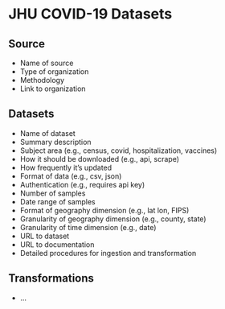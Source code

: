 # JHU COVID-19 Datasets

## Source

* Name of source
* Type of organization
* Methodology
* Link to organization

## Datasets 

* Name of dataset
* Summary description
* Subject area (e.g., census, covid, hospitalization, vaccines)
* How it should be downloaded (e.g., api, scrape)
* How frequently it’s updated
* Format of data (e.g., csv, json)
* Authentication (e.g., requires api key)
* Number of samples
* Date range of samples
* Format of geography dimension (e.g., lat lon, FIPS)
* Granularity of geography dimension (e.g., county, state)
* Granularity of time dimension (e.g., date)
* URL to dataset
* URL to documentation
* Detailed procedures for ingestion and transformation

## Transformations

* ...